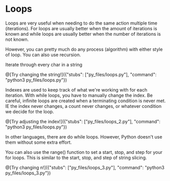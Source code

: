 # Loops

Loops are very useful when needing to do the same action 
multiple time (iterations). For loops are usually better when 
the amount of iterations is known and while loops are usually
better when the number of iterations is not known. 
   
However, you can pretty much do any process (algorithm) with 
either style of loop. You can also use recursion.

Iterate through every char in a string

@[Try changing the string!]({"stubs": ["py_files/loops.py"], "command": "python3 py_files/loops.py"})

Indexes are used to keep track of what we're working with for
each iteration. With while loops, you have to manually change
the index. Be careful, infinite loops are created when a 
terminating condition is never met. IE the index never changes,
a count never changes, or whatever condition we decide for the 
loop. 
     
@[Try adjusting the index!]({"stubs": ["py_files/loops_2.py"], "command": "python3 py_files/loops.py"})

In other languages, there are do while loops. However,
Python doesn't use them without some extra effort. 

You can also use the range() function to set a start, stop, and step for your for loops. This is similar to the start, stop, and step of string slicing.

@[Try changing n!]({"stubs": ["py_files/loops_3.py"], "command": "python3 py_files/loops_3.py"})

   
